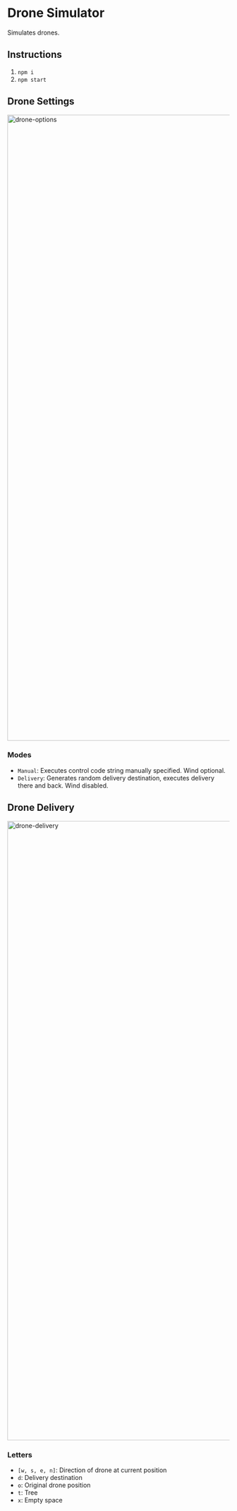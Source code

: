 # Drone Simulator
Simulates drones.

## Instructions
1. `npm i`
2. `npm start`
   
## Drone Settings
<img width="1419" alt="drone-options" src="https://github.com/user-attachments/assets/af238d4d-878d-43b4-b3e2-0aa88dec3f53">

### Modes
* `Manual`: Executes control code string manually specified. Wind optional.
* `Delivery`: Generates random delivery destination, executes delivery there and back. Wind disabled.

## Drone Delivery
<img width="1404" alt="drone-delivery" src="https://github.com/user-attachments/assets/9bc2f019-e067-4cc5-8ebd-2c4f334cbe0b">

### Letters
* `[w, s, e, n]`: Direction of drone at current position
* `d`: Delivery destination
* `o`: Original drone position
* `t`: Tree
* `x`: Empty space
